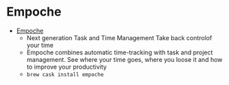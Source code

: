 # Empoche
- [Empoche](https://empoche.com/)
  -  Next generation Task and Time Management Take back controlof your time
  - Empoche combines automatic time-tracking with task and project management. See where your time goes, where you loose it and how to improve your productivity
  - `brew cask install empoche`
